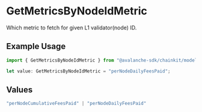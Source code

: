 # GetMetricsByNodeIdMetric

Which metric to fetch for given L1 validator(node) ID.

## Example Usage

```typescript
import { GetMetricsByNodeIdMetric } from "@avalanche-sdk/chainkit/models/operations";

let value: GetMetricsByNodeIdMetric = "perNodeDailyFeesPaid";
```

## Values

```typescript
"perNodeCumulativeFeesPaid" | "perNodeDailyFeesPaid"
```